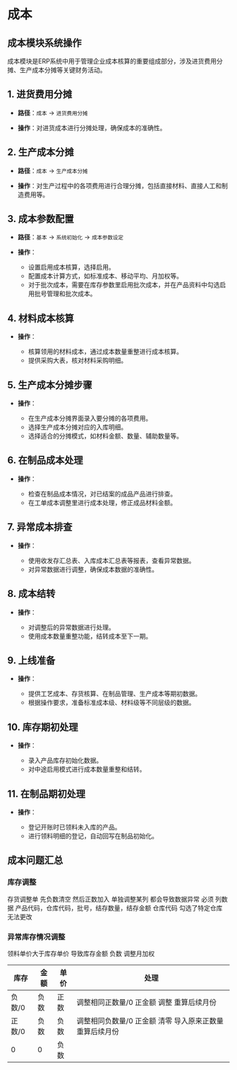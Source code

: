 # 成本

## 成本模块系统操作

成本模块是ERP系统中用于管理企业成本核算的重要组成部分，涉及进货费用分摊、生产成本分摊等关键财务活动。

## 1. 进货费用分摊

- **路径**：`成本` -> `进货费用分摊`

- **操作**：对进货成本进行分摊处理，确保成本的准确性。

## 2. 生产成本分摊

- **路径**：`成本` -> `生产成本分摊`

- **操作**：对生产过程中的各项费用进行合理分摊，包括直接材料、直接人工和制造费用等。

## 3. 成本参数配置

- **路径**：`基本` -> `系统初始化` -> `成本参数设定`
  
- **操作**：
  - 设置启用成本核算，选择启用。
  - 配置成本计算方式，如标准成本、移动平均、月加权等。
  - 对于批次成本，需要在库存参数里启用批次成本，并在产品资料中勾选启用批号管理和批次成本。

## 4. 材料成本核算

- **操作**：
  
  - 核算领用的材料成本，通过成本数量重整进行成本核算。
  - 提供采购大表，核对材料采购明细。

## 5. 生产成本分摊步骤

- **操作**：
  
  - 在生产成本分摊界面录入要分摊的各项费用。
  - 选择生产成本分摊对应的入库明细。
  - 选择适合的分摊模式，如材料金额、数量、辅助数量等。

## 6. 在制品成本处理

- **操作**：
  
  - 检查在制品成本情况，对已结案的成品产品进行排查。
  - 在工单成本调整里进行成本处理，修正成品材料金额。

## 7. 异常成本排查

- **操作**：
  
  - 使用收发存汇总表、入库成本汇总表等报表，查看异常数据。
  - 对异常数据进行调整，确保成本数据的准确性。

## 8. 成本结转

- **操作**：
  
  - 对调整后的异常数据进行处理。
  - 使用成本数量重整功能，结转成本至下一期。

## 9. 上线准备

- **操作**：
  
  - 提供工艺成本、存货核算、在制品管理、生产成本等期初数据。
  - 根据操作要求，准备标准成本级、材料级等不同层级的数据。

## 10. 库存期初处理

- **操作**：
  
  - 录入产品库存初始化数据。
  - 对中途启用模式进行成本数量重整和结转。

## 11. 在制品期初处理

- **操作**：

  - 登记开账时已领料未入库的产品。
  - 进行领料明细的登记，自动回写在制品初始化。

## 成本问题汇总

### 库存调整

存货调整单 先负数清空 然后正数加入   单独调整某列 都会导致数据异常
必须 列数据 产品代码，仓库代码，批号，结存数量，结存金额
仓库代码 勾选了特定仓库  无法更改


### 异常库存情况调整

领料单价大于库存单价  导致库存金额 负数  调整月加权

库存| 金额 |单价|处理|
---|---|---|---|
负数/0|负数|正数   | 调整相同正数量/0 正金额 调整  重算后续月份 |
正数/0|负数|负数|   调整相同负数量/0 正金额 清零  导入原来正数量 重算后续月份  | 
0|0|负数  |          |
 
 